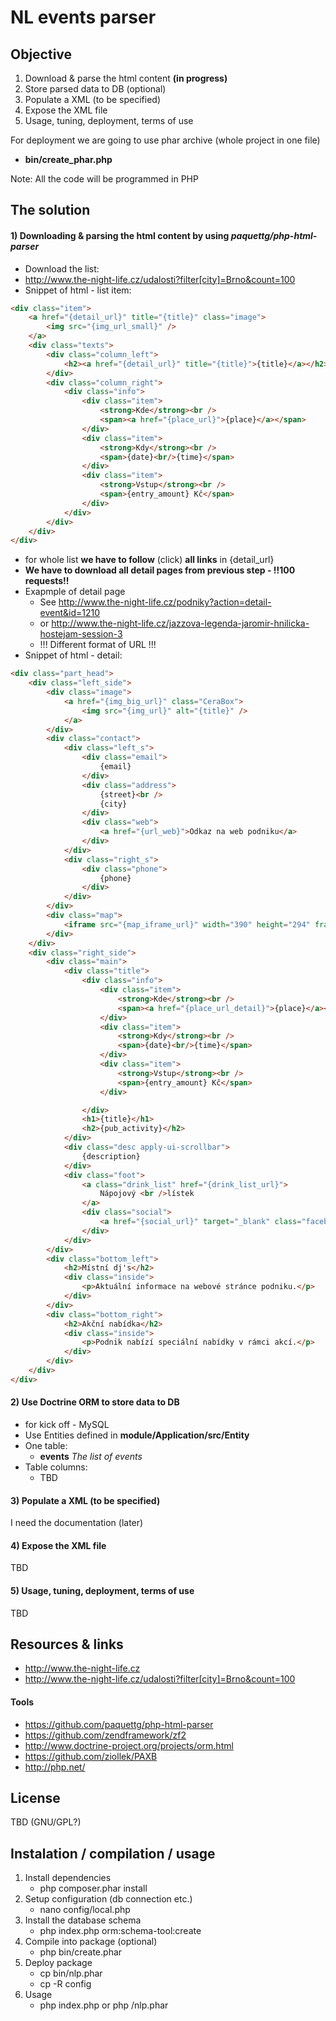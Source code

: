 # NL events parser

## Objective

1. Download & parse the html content **(in progress)**
2. Store parsed data to DB (optional)
3. Populate a XML (to be specified)
4. Expose the XML file
5. Usage, tuning, deployment, terms of use

For deployment we are going to use phar archive (whole project in one file)
- **bin/create_phar.php**

Note: All the code will be programmed in PHP

## The solution

#### 1) Downloading & parsing the html content by  using _paquettg/php-html-parser_

- Download the list:
- http://www.the-night-life.cz/udalosti?filter[city]=Brno&count=100
- Snippet of html - list item:
```html
<div class="item">
    <a href="{detail_url}" title="{title}" class="image">
        <img src="{img_url_small}" />
    </a>
    <div class="texts">
        <div class="column_left">
            <h2><a href="{detail_url}" title="{title}">{title}</a></h2>
        </div>
        <div class="column_right">
            <div class="info">
                <div class="item">
                    <strong>Kde</strong><br />
                    <span><a href="{place_url}">{place}</a></span>
                </div>
                <div class="item">
                    <strong>Kdy</strong><br />
                    <span>{date}<br/>{time}</span>
                </div>
                <div class="item">
                    <strong>Vstup</strong><br />
                    <span>{entry_amount} Kč</span>
                </div>
            </div>
        </div>
    </div>
</div>
```
- for whole list **we have to follow** (click) **all links** in {detail_url}
- **We have to download all detail pages from previous step - !!100 requests!!**
- Exapmple of detail page
	- See http://www.the-night-life.cz/podniky?action=detail-event&id=1210
	- or http://www.the-night-life.cz/jazzova-legenda-jaromir-hnilicka-hostejam-session-3
	- !!! Different format of URL !!!
- Snippet of html - detail:
```html
<div class="part_head">
    <div class="left_side">
        <div class="image">
            <a href="{img_big_url}" class="CeraBox">
                <img src="{img_url}" alt="{title}" />
            </a>
        </div>
        <div class="contact">
            <div class="left_s">
                <div class="email">
                    {email}
                </div>
                <div class="address">
                    {street}<br />
                    {city} 
                </div>
                <div class="web">
                    <a href="{url_web}">Odkaz na web podniku</a>
                </div>
            </div>
            <div class="right_s">
                <div class="phone">
                    {phone}
                </div>
            </div>
        </div>
        <div class="map">
            <iframe src="{map_iframe_url}" width="390" height="294" frameborder="0" style="border:0"></iframe>
        </div>
    </div>
    <div class="right_side">
        <div class="main">
            <div class="title">
                <div class="info">
                    <div class="item">
                        <strong>Kde</strong><br />
                        <span><a href="{place_url_detail}">{place}</a></span>
                    </div>
                    <div class="item">
                        <strong>Kdy</strong><br />
                        <span>{date}<br/>{time}</span>
                    </div>
                    <div class="item">
                        <strong>Vstup</strong><br />
                        <span>{entry_amount} Kč</span>
                    </div>

                </div>
                <h1>{title}</h1>
                <h2>{pub_activity}</h2>
            </div>
            <div class="desc apply-ui-scrollbar">
                {description}
            </div>
            <div class="foot">
                <a class="drink_list" href="{drink_list_url}">
                    Nápojový <br />lístek
                </a>
                <div class="social">
                    <a href="{social_url}" target="_blank" class="facebook"></a>
                </div>
            </div>
        </div>
        <div class="bottom_left">
            <h2>Místní dj's</h2>
            <div class="inside">
                <p>Aktuální informace na webové stránce podniku.</p>
            </div>
        </div>
        <div class="bottom_right">
            <h2>Akční nabídka</h2>
            <div class="inside">
                <p>Podnik nabízí speciální nabídky v rámci akcí.</p>
            </div>
        </div>
    </div>
</div>
```

#### 2) Use Doctrine ORM to store data to DB

- for kick off - MySQL
- Use Entities defined in **module/Application/src/Entity**
- One table:
    - **events** _The list of events_
- Table columns:
    - TBD

#### 3) Populate a XML (to be specified)

I need the documentation (later)

#### 4) Expose the XML file

TBD

#### 5) Usage, tuning, deployment, terms of use

TBD

## Resources & links

- http://www.the-night-life.cz
- http://www.the-night-life.cz/udalosti?filter[city]=Brno&count=100

#### Tools

- https://github.com/paquettg/php-html-parser
- https://github.com/zendframework/zf2
- http://www.doctrine-project.org/projects/orm.html
- https://github.com/ziollek/PAXB
- http://php.net/


## License

TBD (GNU/GPL?)

## Instalation / compilation / usage

1. Install dependencies
    - php composer.phar install
2. Setup configuration (db connection etc.)
    - nano config/local.php
3. Install the database schema
    - php index.php orm:schema-tool:create
4. Compile into package (optional)
    - php bin/create.phar
5. Deploy package
    - cp bin/nlp.phar <destination>
    - cp -R config <destination>
6. Usage
    - php index.php or php <destination>/nlp.phar